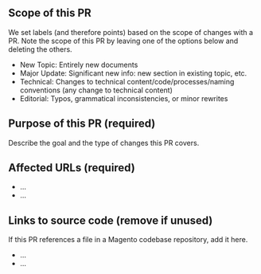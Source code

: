 ## Scope of this PR

We set labels (and therefore points) based on the scope of changes with a PR.
Note the scope of this PR by leaving one of the options below and deleting the others.

- New Topic: Entirely new documents
- Major Update: Significant new info: new section in existing topic, etc.
- Technical: Changes to technical content/code/processes/naming conventions (any change to technical content)
- Editorial: Typos, grammatical inconsistencies, or minor rewrites

## Purpose of this PR (required)

Describe the goal and the type of changes this PR covers.

## Affected URLs (required)

- ...
- ...

## Links to source code (remove if unused)

If this PR references a file in a Magento codebase repository, add it here.

- ...
- ...
